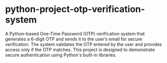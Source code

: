 # python-project-otp-verification-system
A Python-based One-Time Password (OTP) verification system that generates a 6-digit OTP and sends it to the user’s email for secure verification. The system validates the OTP entered by the user and provides access only if the OTP matches. This project is designed to demonstrate secure authentication using Python's built-in libraries.
